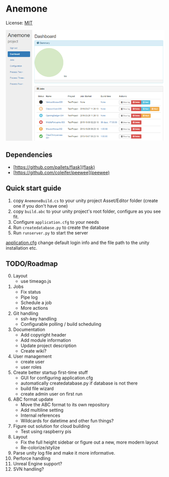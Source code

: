 # Anemone
License: [MIT](LICENSE)

![alt text](https://raw.githubusercontent.com/Winnak/Anemone/master/screenshots/Screenshot_1.png "WIP")


## Dependencies
* [https://github.com/pallets/flask](flask)
* [https://github.com/coleifer/peewee](peewee)


## Quick start guide
1. copy `AnemoneBuild.cs` to your unity project Asset/Editor folder (create one if you don't have one)
2. copy `build.abc` to your unity project's root folder, configure as you see fit.
3. Configure `application.cfg` to your needs
4. Run `createdatabase.py` to create the database
5. Run `runserver.py` to start the server

[application.cfg](application.cfg) change default login info and the file path to the unity installation etc.


## TODO/Roadmap
0. Layout
    * use timeago.js
1. Jobs
    * Fix status
    * Pipe log
    * Schedule a job
    * More actions
2. Git handling
    * ssh-key handling
    * Configurable polling / build scheduling
3. Documentation
    * Add copyright header
    * Add module information
    * Update project description
    * Create wiki?
4. User management
    * create user
    * user roles
5. Create better startup first-time stuff
    * GUI for configuring application.cfg
    * automatically createdatabase.py if database is not there
    * build file wizard
    * create admin user on first run
6. ABC format update
    * Move the ABC format to its own repository
    * Add multiline setting
    * Internal references
    * Wildcards for datetime and other fun things?
7. Figure out solution for cloud building
    * Test using raspberry pis
8. Layout
    * Fix the full height sidebar or figure out a new, more modern layout
    * Re-colorize/stylize
9. Parse unity log file and make it more informative.
10. Perforce handling
11. Unreal Engine support?
12. SVN handling?
